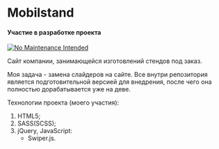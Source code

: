 # Mobilstand 
#### Участие в разработке проекта


[![No Maintenance Intended](http://unmaintained.tech/badge.svg)](http://unmaintained.tech/)

Сайт компании, занимающейся изготовлений стендов под заказ.

Моя задача - замена слайдеров на сайте. Все внутри репозитория является подготовительной версией для внедрения, после чего она полностью дорабатывается уже на деве.

Технологии проекта (моего участия):
1. HTML5;
2. SASS(SCSS);
3. jQuery, JavaScript:
    - Swiper.js.
    
